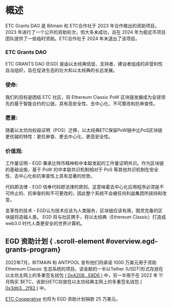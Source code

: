 # 概述

ETC Grants DAO 是 Bitmain 和 ETC合作社于 2023 年合作推出的资助项目。2023 年进行了一个公开的资助轮次，但大多未成功，且在 2024 年为稳定币项目团队提供了一些临时资助。ETC合作社于 2024 年末退出了该项目。

### ETC Grants DAO

ETC GRANTS DAO (EGD) 是由以太经典信徒、支持者、建设者组成的非营利性自治组织，旨在促进生态的壮大和以太经典的长远发展。

### 使命:

我们的目标是团结 ETC 社区，将 Ethereum Classic PoW 区块链发展成为全球领先的基于智能合约的公链，具有高安全性、去中心化、不可篡改和抗审查性。

### 愿景:

随着以太坊向权益证明（POS）迁移，以太经典ETC保留PoW链中比PoS区块链更优越的特性：更抗审查、更去中心化、更高安全性。

### 价值观:

工作量证明 - EGD 秉承比特币精神和中本聪发起的工作量证明共识。作为区块链的基础设施，基于 PoW 的中本聪共识机制相对于 PoS 等其他共识机制在安全性、去中心化和抗审查性上具有显著的优势。

代码即法律 - EGD 信奉代码即法律的原则。这意味着去中心化应用程序必须是不可终止的、抗审查的和不可更改的，因此整个系统不会被任何利益集团所挟持和改变。

变革性的技术 - EGD认为技术应该为人类服务，区块链应该有用，图灵完备的区块链将造福人类。 EGD 将与社区携手，将以太经典（Ethereum Classic）打造成 web3.0 时代人类更安全的世界计算机。


## EGD 资助计划 { .scroll-element #overview.egd-grants-program}

2022年7月，BITMAIN 和 ANTPOOL 宣布他们将承诺 1000 万美元用于资助 Ethereum Classic 生态系统的项目。该金额的一半以Tether (USDT)形式存放在以太坊主网上的多重签名钱包 [( 0xA208...E8D6 )](https://app.safe.global/eth:0xA208013A926718B43A6609e29691783833dcE8D6/balances) 中，另一半用于在 2022 年 11 月购买 $ETC，该部分ETC存放在以太坊经典主网上的多重签名钱包 [( 0x3db3...2f82 )](https://multisig.etccooperative.org/balances?safe=ETC:0x3db3D728B8783656b83c3cB8eDc1481eC3c62f82) 中。

[ETC Cooperative](https://etccooperative.org/) 也将为 EGD 资助计划捐款 25 万美元。
